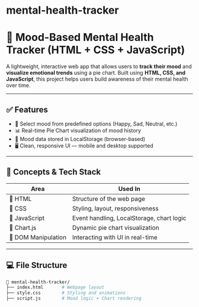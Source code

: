 # mental-health-tracker


# 🧠 Mood-Based Mental Health Tracker (HTML + CSS + JavaScript)

A lightweight, interactive web app that allows users to **track their mood** and **visualize emotional trends** using a pie chart. Built using **HTML, CSS, and JavaScript**, this project helps users build awareness of their mental health over time.

---

## ✅ Features

- 🎯 Select mood from predefined options (Happy, Sad, Neutral, etc.)
- 📊 Real-time Pie Chart visualization of mood history
- 💾 Mood data stored in LocalStorage (browser-based)
- 🖥️ Clean, responsive UI — mobile and desktop supported

---

## 🧠 Concepts & Tech Stack

| Area                | Used In                                 |
|---------------------|------------------------------------------|
| 🔷 HTML             | Structure of the web page                |
| 🔷 CSS              | Styling, layout, responsiveness          |
| 🔷 JavaScript       | Event handling, LocalStorage, chart logic |
| 🔷 Chart.js         | Dynamic pie chart visualization          |
| 🔷 DOM Manipulation | Interacting with UI in real-time         |

---

## 💻 File Structure

```bash
📁 mental-health-tracker/
├── index.html       # Webpage layout
├── style.css        # Styling and animations
├── script.js        # Mood logic + Chart rendering
